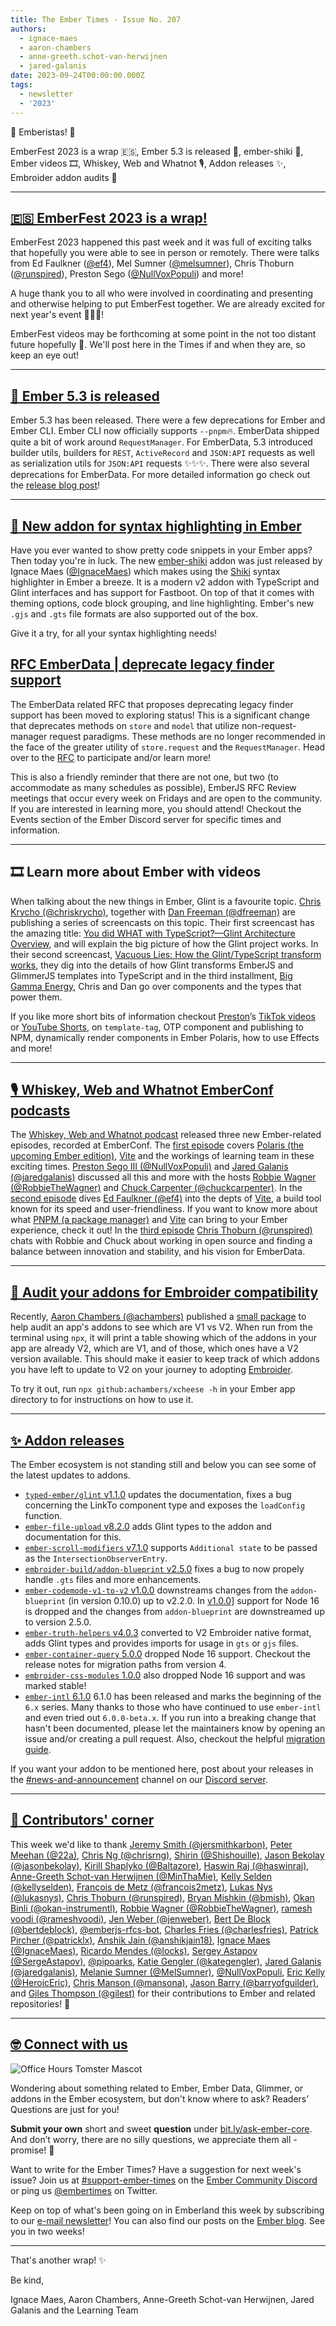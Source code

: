 ```yaml
---
title: The Ember Times - Issue No. 207
authors:
  - ignace-maes
  - aaron-chambers
  - anne-greeth.schot-van-herwijnen
  - jared-galanis
date: 2023-09-24T00:00:00.000Z
tags:
  - newsletter
  - '2023'
---
```


👋 Emberistas! 🐹

EmberFest 2023 is a wrap 🇪🇸, Ember 5.3 is released 🚀, ember-shiki 🌈, Ember videos 🎞️, Whiskey, Web and Whatnot 🎙️, Addon releases ✨, Embroider addon audits 🧀

---

## [🇪🇸 EmberFest 2023 is a wrap!](https://emberfest.eu/)

EmberFest 2023 happened this past week and it was full of exciting talks that hopefully you were able to see in person or remotely. There were talks from Ed Faulkner ([@ef4](https://github.com/ef4)), Mel Sumner ([@melsumner](https://github.com/melsumner)), Chris Thoburn ([@runspired](https://github.com/runspired)), Preston Sego ([@NullVoxPopuli](https://github.com/NullVoxPopuli)) and more!

A huge thank you to all who were involved in coordinating and presenting and otherwise helping to put EmberFest together. We are already excited for next year's event 🎉🐹🔥!

EmberFest videos may be forthcoming at some point in the not too distant future hopefully 🤞. We'll post here in the Times if and when they are, so keep an eye out!

---

## [🚀 Ember 5.3 is released](https://blog.emberjs.com/ember-released-5-3)

Ember 5.3 has been released. There were a few deprecations for Ember and Ember CLI. Ember CLI now officially supports `--pnpm`🔥. EmberData shipped quite a bit of work around `RequestManager`.  For EmberData, 5.3 introduced builder utils, builders for `REST`, `ActiveRecord` and `JSON:API` requests as well as serialization utils for `JSON:API` requests ✨✨✨. There were also several deprecations for EmberData. For more detailed information go check out the [release blog post](https://blog.emberjs.com/ember-released-5-3)!

---

## [🌈 New addon for syntax highlighting in Ember](https://github.com/IgnaceMaes/ember-shiki)

Have you ever wanted to show pretty code snippets in your Ember apps? Then today you're in luck. The new [ember-shiki](https://github.com/IgnaceMaes/ember-shiki) addon was just released by Ignace Maes ([@IgnaceMaes](https://github.com/IgnaceMaes)) which makes using the [Shiki](https://github.com/shikijs/shiki) syntax highlighter in Ember a breeze. It is a modern v2 addon with TypeScript and Glint interfaces and has support for Fastboot. On top of that it comes with theming options, code block grouping, and line highlighting. Ember's new `.gjs` and `.gts` file formats are also supported out of the box.

Give it a try, for all your syntax highlighting needs!

## [RFC EmberData | deprecate legacy finder support](https://github.com/emberjs/rfcs/pull/964)

The EmberData related RFC that proposes deprecating legacy finder support has been moved to exploring status! This is a significant change that deprecates methods on `store` and `model` that utilize non-request-manager request paradigms. These methods are no longer recommended in the face of the greater utility of `store.request` and the `RequestManager`. Head over to the [RFC](https://github.com/emberjs/rfcs/pull/964) to participate and/or learn more!

This is also a friendly reminder that there are not one, but two (to accommodate as many schedules as possible), EmberJS RFC Review meetings that occur every week on Fridays and are open to the community. If you are interested in learning more, you should attend! Checkout the Events section of the Ember Discord server for specific times and information.

---

## 🎞️ Learn more about Ember with videos

When talking about the new things in Ember, Glint is a favourite topic. [Chris Krycho (@chriskrycho)](https://github.com/chriskrycho), together with [Dan Freeman (@dfreeman)](https://github.com/dfreeman) are publishing a series of screencasts on this topic. Their first screencast has the amazing title: [You did WHAT with TypeScript?—Glint Architecture Overview](https://youtu.be/MLpP8D3cY7M?si=7ro6801LQZtkjaVT), and will explain the big picture of how the Glint project works. In their second screencast, [Vacuous Lies: How the Glint/TypeScript transform works](https://www.youtube.com/watch?v=Xhv1jAV5cZI), they dig into the details of how Glint transforms EmberJS and GlimmerJS templates into TypeScript and in the third installment, [Big Gamma Energy](https://www.youtube.com/watch?v=6-TWGx8j9RU), Chris and Dan go over components and the types that power them.

If you like more short bits of information checkout [Preston](https://github.com/NullVoxPopuli)’s [TikTok videos](https://www.tiktok.com/@nullvoxpopuli) or [YouTube Shorts](https://www.youtube.com/channel/UCOZ7i6NiYjG0NyH9_fQ6xfg), on `template-tag`, OTP component and publishing to NPM, dynamically render components in Ember Polaris, how to use Effects and more!

---

## [🎙️ Whiskey, Web and Whatnot EmberConf podcasts](https://whiskeywebandwhatnot.fm)

<!-- alex ignore hosts his -->

The [Whiskey, Web and Whatnot podcast](https://whiskeywebandwhatnot.fm) released three new Ember-related episodes, recorded at EmberConf. The [first episode](https://whiskeywebandwhatnot.fm/polaris-vite-and-exploring-the-future-of-ember-with-jared-galanis-and-preston-sego) covers [Polaris (the upcoming Ember edition)](https://emberjs.com/editions/polaris/), [Vite](https://vitejs.dev) and the workings of learning team in these exciting times. [Preston Sego III (@NullVoxPopuli)](https://github.com/NullVoxPopuli) and [Jared Galanis (@jaredgalanis)](https://github.com/jaredgalanis) discussed all this and more with the hosts [Robbie Wagner (@RobbieTheWagner)](https://github.com/robbiethewagner) and [Chuck Carpenter (@chuckcarpenter)](https://github.com/chuckcarpenter). In the [second episode](https://whiskeywebandwhatnot.fm/vite-debugging-and-pnpm-with-ed-faulkner) dives [Ed Faulkner (@ef4)](https://github.com/ef4) into the depts of [Vite](https://vitejs.dev), a build tool known for its speed and user-friendliness. If you want to know more about what [PNPM (a package manager)](https://pnpm.io) and [Vite](https://vitejs.dev) can bring to your Ember experience, check it out! In the [third episode](https://whiskeywebandwhatnot.fm/hot-takes-ember-data-and-open-source-with-chris-thoburn-runspired) [Chris Thoburn (@runspired)](https://github.com/runspired) chats with Robbie and Chuck about working in open source and finding a balance between innovation and stability, and his vision for EmberData.

---

## [🧀 Audit your addons for Embroider compatibility](https://github.com/achambers/xcheese)

Recently, [Aaron Chambers (@achambers)](https://github.com/achambers) published a [small package](https://github.com/achambers/xcheese) to help audit an app's addons to see which are V1 vs V2. When run from the terminal using `npx`, it will print a table showing which of the addons in your app are already V2, which are V1, and of those, which ones have a V2 version available. This should make it easier to keep track of which addons you have left to update to V2 on your journey to adopting [Embroider](https://github.com/embroider-build/embroider).

To try it out, run `npx github:achambers/xcheese -h` in your Ember app directory to for instructions on how to use it.

---

## [✨ Addon releases](section-url)

The Ember ecosystem is not standing still and below you can see some of the latest updates to addons.

- [`typed-ember/glint` v1.1.0](https://github.com/typed-ember/glint/releases/tag/1.1.0) updates the documentation, fixes a bug concerning the LinkTo component type and exposes the `loadConfig` function.
- [`ember-file-upload` v8.2.0](https://github.com/adopted-ember-addons/ember-file-upload/releases/tag/v8.2.0) adds Glint types to the addon and documentation for this.
- [`ember-scroll-modifiers` v7.1.0](https://github.com/elwayman02/ember-scroll-modifiers/releases/tag/v7.1.0) supports `Additional state` to be passed as the `IntersectionObserverEntry`.
- [`embroider-build/addon-blueprint` v2.5.0](https://github.com/embroider-build/addon-blueprint/releases/tag/v2.5.0) fixes a bug to now propely handle `.gts` files and more enhancements.
- [`ember-codemode-v1-to-v2` v1.0.0](https://github.com/ijlee2/ember-codemod-v1-to-v2/releases) downstreams changes from the `addon-blueprint` (in version 0.10.0) up to v2.2.0. In [v1.0.0](https://github.com/ijlee2/ember-codemod-v1-to-v2/releases/tag/1.0.0)] support for Node 16 is dropped and the changes from `addon-blueprint` are downstreamed up to version 2.5.0.
- [`ember-truth-helpers` v4.0.3](https://github.com/jmurphyau/ember-truth-helpers/releases) converted to V2 Embroider native format, adds Glint types and provides imports for usage in `gts` or `gjs` files.
- [`ember-container-query` 5.0.0](https://github.com/ijlee2/ember-container-query/releases/tag/5.0.0) dropped Node 16 support. Checkout the release notes for migration paths from version 4.
- [`embroider-css-modules` 1.0.0](https://github.com/ijlee2/embroider-css-modules/releases/tag/1.0.0) also dropped Node 16 support and was marked stable!
- [`ember-intl` 6.1.0](https://github.com/ember-intl/ember-intl/blob/main/CHANGELOG.md) 6.1.0 has been released and marks the beginning of the `6.x` series. Many thanks to those who have continued to use `ember-intl` and even tried out `6.0.0-beta.x`. If you run into a breaking change that hasn't been documented, please let the maintainers know by opening an issue and/or creating a pull request. Also, checkout the helpful [migration guide](https://ember-intl.github.io/ember-intl/docs/guide/migration-5-0-to-6-1).

If you want your addon to be mentioned here, post about your releases in the [#news-and-announcement](https://discord.com/channels/480462759797063690/480499624663056390) channel on our [Discord server](https://discord.gg/emberjs).

---

## [👏 Contributors' corner](https://guides.emberjs.com/release/contributing/repositories/)

<p>This week we'd like to thank <a href="https://github.com/jersmithkarbon" rel="noopener noreferrer" target="_blank">Jeremy Smith (@jersmithkarbon)</a>, <a href="https://github.com/22a" rel="noopener noreferrer" target="_blank">Peter Meehan (@22a)</a>, <a href="https://github.com/chrisrng" rel="noopener noreferrer" target="_blank">Chris Ng (@chrisrng)</a>, <a href="https://github.com/Shishouille" rel="noopener noreferrer" target="_blank">Shirin (@Shishouille)</a>, <a href="https://github.com/jasonbekolay" rel="noopener noreferrer" target="_blank">Jason Bekolay (@jasonbekolay)</a>, <a href="https://github.com/Baltazore" rel="noopener noreferrer" target="_blank">Kirill Shaplyko (@Baltazore)</a>, <a href="https://github.com/haswinraj" rel="noopener noreferrer" target="_blank">Haswin Raj (@haswinraj)</a>, <a href="https://github.com/MinThaMie" rel="noopener noreferrer" target="_blank">Anne-Greeth Schot-van Herwijnen (@MinThaMie)</a>, <a href="https://github.com/kellyselden" rel="noopener noreferrer" target="_blank">Kelly Selden (@kellyselden)</a>, <a href="https://github.com/francois2metz" rel="noopener noreferrer" target="_blank">François de Metz (@francois2metz)</a>, <a href="https://github.com/lukasnys" rel="noopener noreferrer" target="_blank">Lukas Nys (@lukasnys)</a>, <a href="https://github.com/runspired" rel="noopener noreferrer" target="_blank">Chris Thoburn (@runspired)</a>, <a href="https://github.com/bmish" rel="noopener noreferrer" target="_blank">Bryan Mishkin (@bmish)</a>, <a href="https://github.com/okan-instrumentl" rel="noopener noreferrer" target="_blank">Okan Binli (@okan-instrumentl)</a>, <a href="https://github.com/RobbieTheWagner" rel="noopener noreferrer" target="_blank">Robbie Wagner (@RobbieTheWagner)</a>, <a href="https://github.com/rameshvoodi" rel="noopener noreferrer" target="_blank">ramesh voodi (@rameshvoodi)</a>, <a href="https://github.com/jenweber" rel="noopener noreferrer" target="_blank">Jen Weber (@jenweber)</a>, <a href="https://github.com/bertdeblock" rel="noopener noreferrer" target="_blank">Bert De Block (@bertdeblock)</a>, <a href="https://github.com/emberjs-rfcs-bot" rel="noopener noreferrer" target="_blank">@emberjs-rfcs-bot</a>, <a href="https://github.com/charlesfries" rel="noopener noreferrer" target="_blank">Charles Fries (@charlesfries)</a>, <a href="https://github.com/patricklx" rel="noopener noreferrer" target="_blank">Patrick Pircher (@patricklx)</a>, <a href="https://github.com/anshikjain18" rel="noopener noreferrer" target="_blank">Anshik Jain (@anshikjain18)</a>, <a href="https://github.com/IgnaceMaes" rel="noopener noreferrer" target="_blank">Ignace Maes (@IgnaceMaes)</a>, <a href="https://github.com/locks" rel="noopener noreferrer" target="_blank">Ricardo Mendes (@locks)</a>, <a href="https://github.com/SergeAstapov" rel="noopener noreferrer" target="_blank">Sergey Astapov (@SergeAstapov)</a>, <a href="https://github.com/pipoarks" rel="noopener noreferrer" target="_blank">@pipoarks</a>, <a href="https://github.com/kategengler" rel="noopener noreferrer" target="_blank">Katie Gengler (@kategengler)</a>, <a href="https://github.com/jaredgalanis" rel="noopener noreferrer" target="_blank">Jared Galanis (@jaredgalanis)</a>, <a href="https://github.com/MelSumner" rel="noopener noreferrer" target="_blank">Melanie Sumner (@MelSumner)</a>, <a href="https://github.com/NullVoxPopuli" rel="noopener noreferrer" target="_blank">@NullVoxPopuli</a>, <a href="https://github.com/HeroicEric" rel="noopener noreferrer" target="_blank">Eric Kelly (@HeroicEric)</a>, <a href="https://github.com/mansona" rel="noopener noreferrer" target="_blank">Chris Manson (@mansona)</a>, <a href="https://github.com/barryofguilder" rel="noopener noreferrer" target="_blank">Jason Barry (@barryofguilder)</a>, and <a href="https://github.com/gilest" rel="noopener noreferrer" target="_blank">Giles Thompson (@gilest)</a>  for their contributions to Ember and related repositories! 💖</p>

---

## [🤓 Connect with us](https://docs.google.com/forms/d/e/1FAIpQLScqu7Lw_9cIkRtAiXKitgkAo4xX_pV1pdCfMJgIr6Py1V-9Og/viewform)

<div class="blog-row">
  <img class="float-right small transparent padded" alt="Office Hours Tomster Mascot" title="Readers' Questions" src="/images/tomsters/officehours.png" />

  <p>Wondering about something related to Ember, Ember Data, Glimmer, or addons in the Ember ecosystem, but don't know where to ask? Readers’ Questions are just for you!</p>

  <p><strong>Submit your own</strong> short and sweet <strong>question</strong> under <a href="https://bit.ly/ask-ember-core" target="rq">bit.ly/ask-ember-core</a>. And don’t worry, there are no silly questions, we appreciate them all - promise! 🤞</p>

  <p>Want to write for the Ember Times? Have a suggestion for next week's issue? Join us at <a href="https://discordapp.com/channels/480462759797063690/485450546887786506">#support-ember-times</a> on the <a href="https://discord.gg/emberjs">Ember Community Discord</a> or ping us <a href="https://twitter.com/embertimes">@embertimes</a> on Twitter.</p>

  <p>Keep on top of what's been going on in Emberland this week by subscribing to our <a href="https://embertimes.substack.com/">e-mail newsletter</a>! You can also find our posts on the <a href="https://blog.emberjs.com/tag/newsletter">Ember blog</a>. See you in two weeks!</p>
</div>

---

That's another wrap! ✨

Be kind,

Ignace Maes, Aaron Chambers, Anne-Greeth Schot-van Herwijnen, Jared Galanis and the Learning Team
